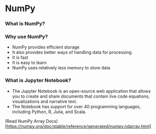 # NumPy

### What is NumPy?
### Why use NumPy?
- NumPy provides efficient storage
- It also provides better ways of handling data for processing
- It is fast
- It is easy to learn
- NumPy uses relatively less memory to store data

### What is Jupyter Notebook?
- The Jupyter Notebook is an open-source web application that allows you to create and share documents that contain live code equations, visualizations and narrative text.
- The Notebook has support for over 40 programming languages, including Python, R, Julia, and Scala.

(Read NumPy Array Docs)[https://numpy.org/doc/stable/reference/generated/numpy.ndarray.html]